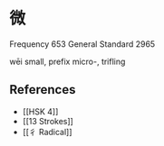 # 微
Frequency 653
General Standard 2965

wēi
small, prefix micro-, trifling

## References
- [[HSK 4]]
- [[13 Strokes]]
- [[彳 Radical]]